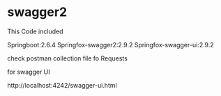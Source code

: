 # swagger2

This Code included

Springboot:2.6.4
Springfox-swagger2:2.9.2
Springfox-swagger-ui:2.9.2

check postman collection file fo Requests

for swagger UI

http://localhost:4242/swagger-ui.html

